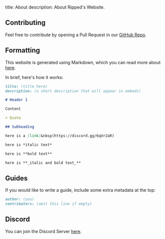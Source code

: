 title: About
description: About Ripped's Website.

## Contributing

Feel free to contribute by opening a Pull Request in our [GitHub Repo](https://github.com/rippedpiracy/rippedpiracy.github.io).

## Formatting

This website is generated using Markdown, which you can read more about [here](https://www.markdowntutorial.com/).

In brief, here's how it works:

```md
title: (title here)
description: (a short description that will appear in embeds)

# Header 1

Content

> Quote

## Subheading

here is a [link]&nbsp(https://discord.gg/6qVr2aR)

here is *italic text*

here is **bold text**

here is **_italic and bold text_**
```

## Guides

If you would like to write a guide, include some extra metadata at the top:

```md
author: (you)
contributors: (omit this line if empty)
```

## Discord

You can join the Discord Server [here](https://discord.gg/6qVr2aR).
